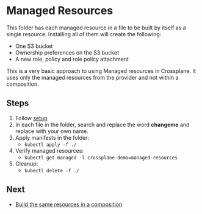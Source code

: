 # Managed Resources

This folder has each managed resource in a file to be built by itself as a single resource. Installing all of them will
create the following:

* One S3 bucket
* Ownership preferences on the S3 bucket
* A new role, policy and role policy attachment

This is a very basic approach to using Managed resources in Crossplane. It uses only the managed resources from the
provider and not within a composition.

## Steps
1. Follow [setup](../README.md)
2. In each file in the folder, search and replace the word **changeme** and replace with your own name.
3. Apply manifests in the folder:
   * `kubectl apply -f ./`
4. Verify managed resources: 
   * `kubectl get managed -l crossplane-demo=managed-resources`
5. Cleanup:
   * `kubectl delete -f ./`

## Next
* [Build the same resources in a composition](../2-composite-resource-definition)